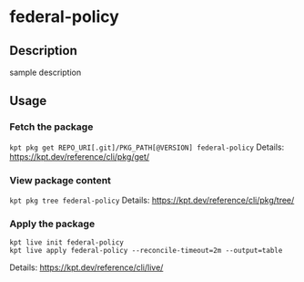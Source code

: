 # federal-policy

## Description
sample description

## Usage

### Fetch the package
`kpt pkg get REPO_URI[.git]/PKG_PATH[@VERSION] federal-policy`
Details: https://kpt.dev/reference/cli/pkg/get/

### View package content
`kpt pkg tree federal-policy`
Details: https://kpt.dev/reference/cli/pkg/tree/

### Apply the package
```
kpt live init federal-policy
kpt live apply federal-policy --reconcile-timeout=2m --output=table
```
Details: https://kpt.dev/reference/cli/live/
